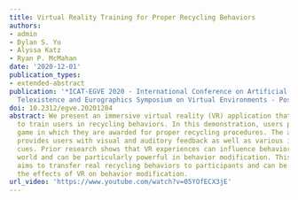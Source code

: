 ```yaml
---
title: Virtual Reality Training for Proper Recycling Behaviors
authors:
- admin
- Dylan S. Yu
- Alyssa Katz
- Ryan P. McMahan
date: '2020-12-01'
publication_types:
- extended-abstract
publication: '*ICAT-EGVE 2020 - International Conference on Artificial Reality and
  Telexistence and Eurographics Symposium on Virtual Environments - Posters and Demos*'
doi: 10.2312/egve.20201284
abstract: We present an immersive virtual reality (VR) application that is designed
  to train users in recycling behaviors. In this demonstration, users play a recycling
  game in which they are awarded for proper recycling procedures. The application
  provides users with visual and auditory feedback as well as various interaction
  cues. Prior research shows that VR experiences can influence behavior in the physical
  world and can be particularly powerful in behavior modification. This application
  aims to transfer real recycling behaviors to participants and can be used to study
  the effects of VR on behavior modification.
url_video: 'https://www.youtube.com/watch?v=05YOfECX3jE'
---
```

